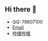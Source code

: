 ## Hi there 👋

- QQ: 78807100
- [Email](78807100@qq.com)
- [哔哩哔哩](https://space.bilibili.com/3671718)

<!--
**FF69B3/FF69B3** is a ✨ _special_ ✨ repository because its `README.md` (this file) appears on your GitHub profile.

Here are some ideas to get you started:

- 🔭 I’m currently working on ...
- 🌱 I’m currently learning ...
- 👯 I’m looking to collaborate on ...
- 🤔 I’m looking for help with ...
- 💬 Ask me about ...
- 📫 How to reach me: ...
- 😄 Pronouns: ...
- ⚡ Fun fact: ...
-->
